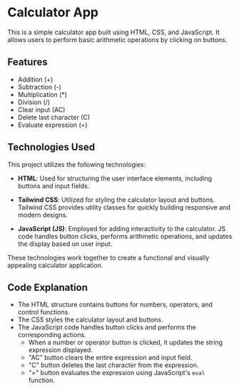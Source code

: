 # Calculator App

This is a simple calculator app built using HTML, CSS, and JavaScript. It allows users to perform basic arithmetic operations by clicking on buttons.

## Features

- Addition (+)
- Subtraction (-)
- Multiplication (*)
- Division (/)
- Clear input (AC)
- Delete last character (C)
- Evaluate expression (=)

## Technologies Used

This project utilizes the following technologies:

- **HTML**: Used for structuring the user interface elements, including buttons and input fields.
  
- **Tailwind CSS**: Utilized for styling the calculator layout and buttons. Tailwind CSS provides utility classes for quickly building responsive and modern designs.
  
- **JavaScript (JS)**: Employed for adding interactivity to the calculator. JS code handles button clicks, performs arithmetic operations, and updates the display based on user input.

These technologies work together to create a functional and visually appealing calculator application.

## Code Explanation

- The HTML structure contains buttons for numbers, operators, and control functions.
- The CSS styles the calculator layout and buttons.
- The JavaScript code handles button clicks and performs the corresponding actions.
  - When a number or operator button is clicked, it updates the string expression displayed.
  - "AC" button clears the entire expression and input field.
  - "C" button deletes the last character from the expression.
  - "=" button evaluates the expression using JavaScript's `eval` function.
